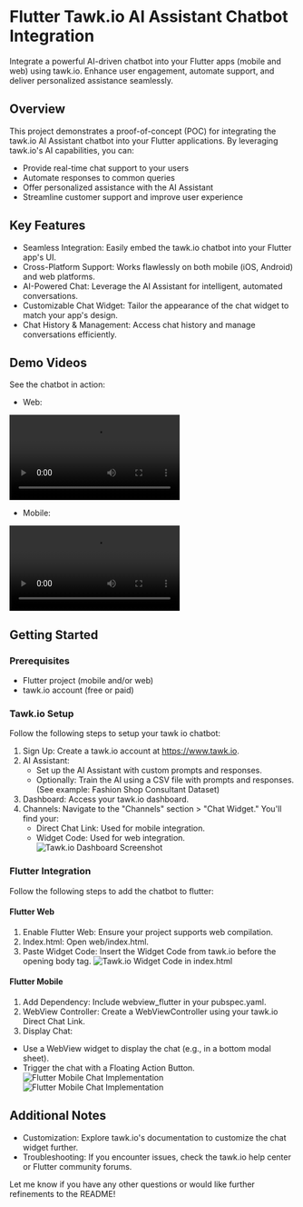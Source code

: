 # Flutter Tawk.io AI Assistant Chatbot Integration

Integrate a powerful AI-driven chatbot into your Flutter apps (mobile and web) using tawk.io. Enhance user engagement, automate support, and deliver personalized assistance seamlessly.

## Overview

This project demonstrates a proof-of-concept (POC) for integrating the tawk.io AI Assistant chatbot into your Flutter applications. By leveraging tawk.io's AI capabilities, you can:

 - Provide real-time chat support to your users
 - Automate responses to common queries
 - Offer personalized assistance with the AI Assistant
 - Streamline customer support and improve user experience
## Key Features

 - Seamless Integration: Easily embed the tawk.io chatbot into your Flutter app's UI.
 - Cross-Platform Support: Works flawlessly on both mobile (iOS, Android) and web platforms.
 - AI-Powered Chat: Leverage the AI Assistant for intelligent, automated conversations.
 - Customizable Chat Widget: Tailor the appearance of the chat widget to match your app's design.
 - Chat History & Management: Access chat history and manage conversations efficiently.

## Demo Videos

See the chatbot in action:

- Web:  <br />

<video src="https://github.com/vsc9729/tawk-poc/blob/09513d4e536d7046fb9070fe6fc5b0350177b07d/readme%20files/Screen20Recording202024-07-2620at2011.20.15E280AFAM.mov"></video>

- Mobile:  <br />

<video src="https://github.com/vsc9729/tawk-poc/blob/09513d4e536d7046fb9070fe6fc5b0350177b07d/readme%20files/screen-20240726-112938%20(4).mp4"></video>


## Getting Started

### Prerequisites

 - Flutter project (mobile and/or web)
 - tawk.io account (free or paid)

### Tawk.io Setup

Follow the following steps to setup your tawk io chatbot: 

 1. Sign Up: Create a tawk.io account at https://www.tawk.io.
 2. AI Assistant:
    - Set up the AI Assistant with custom prompts and responses.
    - Optionally: Train the AI using a CSV file with prompts and responses. (See example: Fashion Shop Consultant Dataset)
 3. Dashboard: Access your tawk.io dashboard.
 4. Channels: Navigate to the "Channels" section > "Chat Widget." You'll find your:
    - Direct Chat Link: Used for mobile integration.
    - Widget Code: Used for web integration.
![Tawk.io Dashboard Screenshot](https://github.com/vsc9729/tawk-poc/blob/2180cd7334dee0c8aed1e4e4008d3b18dca36ab5/readme%20files/Screenshot%202024-07-23%20at%201.34.05%E2%80%AFPM.png)

### Flutter Integration

Follow the following steps to add the chatbot to flutter: 

#### Flutter Web

1. Enable Flutter Web: Ensure your project supports web compilation.
2. Index.html: Open web/index.html.
3. Paste Widget Code: Insert the Widget Code from tawk.io before the opening body tag.
![Tawk.io Widget Code in index.html](https://github.com/vsc9729/tawk-poc/blob/2180cd7334dee0c8aed1e4e4008d3b18dca36ab5/readme%20files/Screenshot%202024-07-26%20at%2010.30.59%E2%80%AFAM.png)

#### Flutter Mobile
1. Add Dependency: Include webview_flutter in your pubspec.yaml.
2. WebView Controller: Create a WebViewController using your tawk.io Direct Chat Link.
3. Display Chat:
 - Use a WebView widget to display the chat (e.g., in a bottom modal sheet).
 - Trigger the chat with a Floating Action Button.
![Flutter Mobile Chat Implementation](https://github.com/vsc9729/tawk-poc/blob/2180cd7334dee0c8aed1e4e4008d3b18dca36ab5/readme%20files/Screenshot%202024-07-26%20at%2010.53.49%E2%80%AFAM.png)
![Flutter Mobile Chat Implementation](https://github.com/vsc9729/tawk-poc/blob/2180cd7334dee0c8aed1e4e4008d3b18dca36ab5/readme%20files/Screenshot%202024-07-26%20at%2010.54.38%E2%80%AFAM.png)

## Additional Notes
- Customization: Explore tawk.io's documentation to customize the chat widget further.
- Troubleshooting: If you encounter issues, check the tawk.io help center or Flutter community forums.

Let me know if you have any other questions or would like further refinements to the README!
